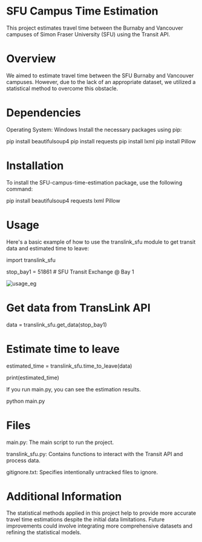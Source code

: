 # SFU Campus Time Estimation
This project estimates travel time between the Burnaby and Vancouver campuses of Simon Fraser University (SFU) using the Transit API.

# Overview
We aimed to estimate travel time between the SFU Burnaby and Vancouver campuses. However, due to the lack of an appropriate dataset, we utilized a statistical method to overcome this obstacle.

# Dependencies
Operating System: Windows
Install the necessary packages using pip:

pip install beautifulsoup4
pip install requests
pip install lxml
pip install Pillow

# Installation
To install the SFU-campus-time-estimation package, use the following command:

pip install beautifulsoup4 requests lxml Pillow

# Usage
Here's a basic example of how to use the translink_sfu module to get transit data and estimated time to leave:

import translink_sfu

stop_bay1 = 51861 # SFU Transit Exchange @ Bay 1

![usage_eg](https://github.com/calabkim/2022-CS-Hackathon/assets/171094409/8a64e393-d84d-4ac8-b969-f74d6b04e1bf)

# Get data from TransLink API
data = translink_sfu.get_data(stop_bay1)

# Estimate time to leave
estimated_time = translink_sfu.time_to_leave(data)

print(estimated_time)

If you run main.py, you can see the estimation results.

python main.py

# Files
main.py: The main script to run the project.

translink_sfu.py: Contains functions to interact with the Transit API and process data.

gitignore.txt: Specifies intentionally untracked files to ignore.

# Additional Information
The statistical methods applied in this project help to provide more accurate travel time estimations despite the initial data limitations. Future improvements could involve integrating more comprehensive datasets and refining the statistical models.
